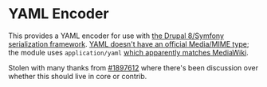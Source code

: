# YAML Encoder

This provides a YAML encoder for use with [the Drupal 8/Symfony serialization
framework][1]. [YAML doesn't have an official Media/MIME type][2]; the module
uses `application/yaml` [which apparently matches MediaWiki][3].

Stolen with many thanks from [#1897612] where there's been discussion over
whether this should live in core or contrib.

[1]: https://www.drupal.org/docs/8/api/serialization-api/serialization-api-overview
[2]: https://www.iana.org/assignments/media-types/media-types.xhtml
[3]: https://www.drupal.org/project/drupal/issues/1897612#comment-6983338
[#1897612]: https://drupal.org/node/1897612